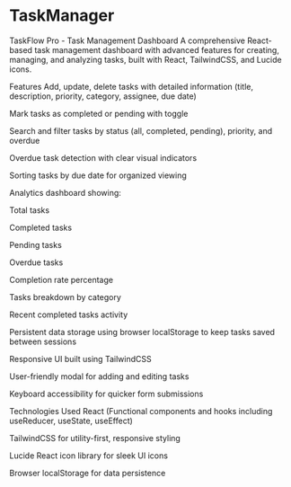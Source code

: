 # TaskManager

TaskFlow Pro - Task Management Dashboard
A comprehensive React-based task management dashboard with advanced features for creating, managing, and analyzing tasks, built with React, TailwindCSS, and Lucide icons.

Features
Add, update, delete tasks with detailed information (title, description, priority, category, assignee, due date)

Mark tasks as completed or pending with toggle

Search and filter tasks by status (all, completed, pending), priority, and overdue

Overdue task detection with clear visual indicators

Sorting tasks by due date for organized viewing

Analytics dashboard showing:

Total tasks

Completed tasks

Pending tasks

Overdue tasks

Completion rate percentage

Tasks breakdown by category

Recent completed tasks activity

Persistent data storage using browser localStorage to keep tasks saved between sessions

Responsive UI built using TailwindCSS

User-friendly modal for adding and editing tasks

Keyboard accessibility for quicker form submissions

Technologies Used
React (Functional components and hooks including useReducer, useState, useEffect)

TailwindCSS for utility-first, responsive styling

Lucide React icon library for sleek UI icons

Browser localStorage for data persistence
